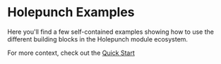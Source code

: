 # Holepunch Examples

Here you'll find a few self-contained examples showing how to use the different building blocks in the Holepunch module ecosystem.

For more context, check out the [Quick Start](https://docs.holepunch.to/quick-start#setup)
